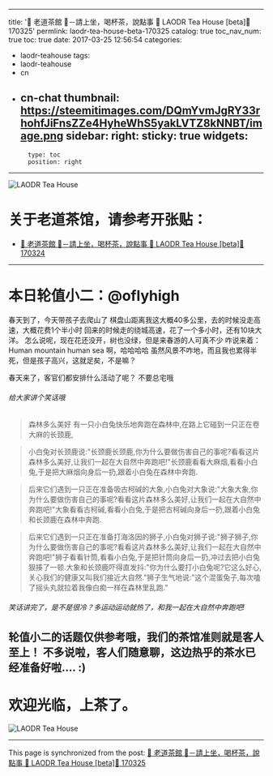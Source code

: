 
---
title: '🍵 老道茶館 🍵－請上坐，喝杯茶，說點事 🍵 LAODR Tea House [beta]🍵 170325'
permlink: laodr-tea-house-beta-170325
catalog: true
toc_nav_num: true
toc: true
date: 2017-03-25 12:56:54
categories:
- laodr-teahouse
tags:
- laodr-teahouse
- cn
- cn-chat
thumbnail: https://steemitimages.com/DQmYvmJgRY33rhohfJiFnsZZe4HyheWhS5yakLVTZ8kNNBT/image.png
sidebar:
    right:
        sticky: true
widgets:
    -
        type: toc
        position: right
---


![LAODR Tea House](https://steemitimages.com/DQmYvmJgRY33rhohfJiFnsZZe4HyheWhS5yakLVTZ8kNNBT/image.png)
# 关于老道茶馆，请参考开张贴：
* [🍵 老道茶館 🍵－請上坐，喝杯茶，說點事 🍵 LAODR Tea House [beta]🍵 170324](https://steemit.com/laodr-teahouse/@deanliu/laodr-tea-house-beta)
----

# 本日轮值小二：@oflyhigh

春天到了，今天带孩子去爬山了
棋盘山距离我这大概40多公里，去的时候没走高速，大概花费1个半小时
回来的时候走的绕城高速，花了一个多小时，还有10块大洋。
怎么说呢，现在花还没开，树也没绿，但是来春游的人可真不少
咋说来着：Human mountain human sea 啊，哈哈哈哈
虽然风景不咋地，而且我也累得半死，但是孩子高兴，这就足矣，不是嘛？

春天来了，客官们都安排什么活动了呢？
不要总宅哦

###### 给大家讲个笑话哦

>森林多么美好
有一只小白兔快乐地奔跑在森林中,在路上它碰到一只正在卷大麻的长颈鹿,

>小白兔对长颈鹿说:"长颈鹿长颈鹿,你为什么要做伤害自己的事呢?看看这片森林多么美好,让我们一起在大自然中奔跑吧!"长颈鹿看看大麻烟,看看小白兔,于是把大麻烟向身后一扔,跟着小白兔在森林中奔跑.

>后来它们遇到一只正在准备吸古柯碱的大象,小白兔对大象说:"大象大象,你为什么要做伤害自己的事呢?看看这片森林多么美好,让我们一起在大自然中奔跑吧!"大象看看古柯碱,看看小白兔,于是把古柯碱向身后一扔,跟着小白兔和长颈鹿在森林中奔跑.

>后来它们遇到一只正在准备打海洛因的狮子,小白兔对狮子说:"狮子狮子,你为什么要做伤害自己的事呢?看看这片森林多么美好,让我们一起在大自然中奔跑吧!"狮子看看针筒,看看小白兔,于是把针筒向身后一扔,冲过去把小白兔狠揍了一顿.大象和长颈鹿吓得直发抖:"你为什么要打小白兔呢?它这么好心,关心我们的健康又叫我们接近大自然."狮子生气地说:"这个混蛋兔子,每次嗑了摇头丸就拉着我像白痴一样在森林里乱跑."

###### 笑话讲完了，是不是很冷？多运动运动就热了，和我一起在大自然中奔跑吧!

轮值小二的话题仅供参考哦，我们的茶馆准则就是客人至上！
不多说啦，客人们随意聊，这边热乎的茶水已经准备好啦.... :)
----
# 欢迎光临，上茶了。
![LAODR Tea House](https://steemitimages.com/DQmQaWGyUgRyi7ouo9U387GHfrdqJFLx3iduyoHRFGdRPWt/pic1.png)

- - -

This page is synchronized from the post: [🍵 老道茶館 🍵－請上坐，喝杯茶，說點事 🍵 LAODR Tea House [beta]🍵 170325](https://steemit.com/@oflyhigh/laodr-tea-house-beta-170325)
